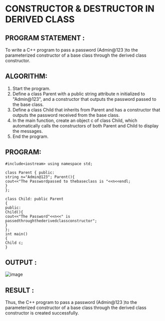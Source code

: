 # CONSTRUCTOR & DESTRUCTOR IN DERIVED CLASS

## PROGRAM STATEMENT :

To write a C++ program to pass a password (Admin@123 )to the parameterized constructor of a base class through the derived class constructor.

## ALGORITHM:  

1.	Start the program.
2.	Define a class Parent with a public string attribute n initialized to "Admin@123", and a constructor that outputs the password passed to the base class.
3.	Define a class Child that inherits from Parent and has a constructor that outputs the password received from the base class.
4.	In the main function, create an object c of class Child, which automatically calls the constructors of both Parent and Child to display the messages.
5.	End the program.

## PROGRAM:
```
#include<iostream> using namespace std;

class Parent { public:
string n="Admin@123"; Parent(){
cout<<"The Passwordpassed to thebaseclass is "<<n<<endl;
}
};

class Child: public Parent
{
public:
Child(){
cout<<"The Password"<<n<<" is passedthroughthederivedclassconstructor";
}
};
int main()
{
Child c;
}
``` 
## OUTPUT :
![image](https://github.com/user-attachments/assets/dd542c22-64d6-4ee5-8352-8622ec2b8a46)

## RESULT :

Thus, the C++ program to pass a password (Admin@123 )to the parameterized constructor of a base class through the derived class constructor is created successfully.


